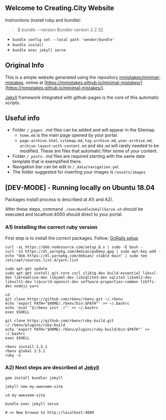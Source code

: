 ## Welcome to Creating.City Website

Instructions (install ruby and bundle):

> $ bundle --version
> Bundler version 2.2.32

- `bundle config set --local path 'vendor/bundle'`
- `bundle install`
- `bundle exec jekyll serve`


## Original Info

This is a simple website generated using the repository [mmistakes/minimal-mistakes](https://github.com/mmistakes/minimal-mistakes),
online at [https://mmistakes.github.io/minimal-mistakes/](https://mmistakes.github.io/minimal-mistakes/).

[Jekyll](https://jekyllrb.com/) framework integrated with github-pages is the core of this automatic scripts.

## Useful info

* Folder `/_pages`: .md files can be added and will appear in the Sitemap.
  * `home.md` is the main page opened by your portal.
  * `page-archive.html`, `sitemap.md`, `tag-archive.md`, `year-archive.md`, `archive-layout-with-content.md` and `404.md` will rarely needed to be modified. These are files that automatic filter some of your content.
* Folder `/_posts`: .md files are required starting with the same date template that is exemplified there.
* Navigation bar can be edit in `/_data/navigation.yml`
* The folder suggested for inserting your images is `/assets/images`


## [DEV-MODE] - Running locally on Ubuntu 18.04
Packages install process is described at A1) and A2).

After these steps, command `./execBundleJekyllServe.sh` should be executed and localhost:4000 should direct to your portal.

### A1) Installing the correct ruby version

First step is to install the correct packages. Follow: [GoRails setup](https://gorails.com/setup/ubuntu/18.04)

```
curl -sL https://deb.nodesource.com/setup_8.x | sudo -E bash -
curl -sS https://dl.yarnpkg.com/debian/pubkey.gpg | sudo apt-key add -
echo "deb https://dl.yarnpkg.com/debian/ stable main" | sudo tee /etc/apt/sources.list.d/yarn.list

sudo apt-get update
sudo apt-get install git-core curl zlib1g-dev build-essential libssl-dev libreadline-dev libyaml-dev libsqlite3-dev sqlite3 libxml2-dev libxslt1-dev libcurl4-openssl-dev software-properties-common libffi-dev nodejs yarn`
```

```
cd
git clone https://github.com/rbenv/rbenv.git ~/.rbenv
echo 'export PATH="$HOME/.rbenv/bin:$PATH"' >> ~/.bashrc
echo 'eval "$(rbenv init -)"' >> ~/.bashrc
exec $SHELL

git clone https://github.com/rbenv/ruby-build.git ~/.rbenv/plugins/ruby-build
echo 'export PATH="$HOME/.rbenv/plugins/ruby-build/bin:$PATH"' >> ~/.bashrc
exec $SHELL

rbenv install 2.5.1
rbenv global 2.5.1
ruby -v
```

### A2) Next steps are described at [Jekyll](https://jekyllrb.com/)

```
gem install bundler jekyll

jekyll new my-awesome-site

cd my-awesome-site

bundle exec jekyll serve

# => Now browse to http://localhost:4000
```
